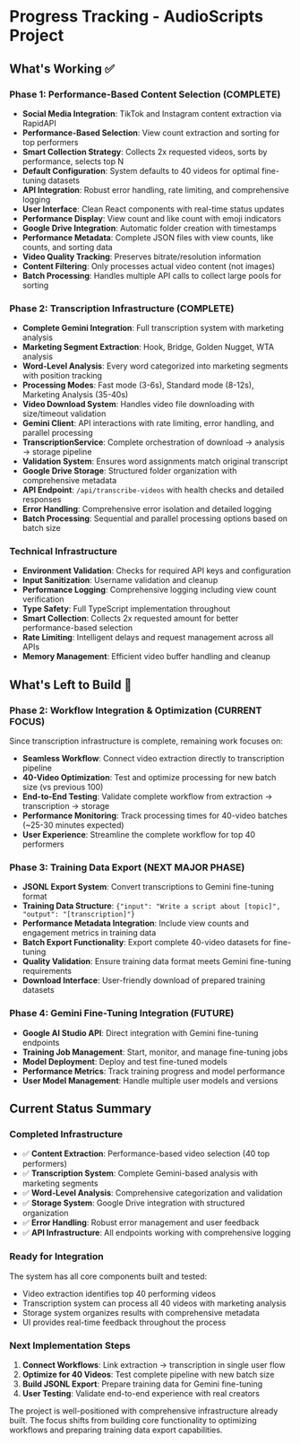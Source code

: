 # Progress Tracking - AudioScripts Project

## What's Working ✅

### Phase 1: Performance-Based Content Selection (COMPLETE)
- **Social Media Integration**: TikTok and Instagram content extraction via RapidAPI
- **Performance-Based Selection**: View count extraction and sorting for top performers
- **Smart Collection Strategy**: Collects 2x requested videos, sorts by performance, selects top N
- **Default Configuration**: System defaults to 40 videos for optimal fine-tuning datasets
- **API Integration**: Robust error handling, rate limiting, and comprehensive logging
- **User Interface**: Clean React components with real-time status updates
- **Performance Display**: View count and like count with emoji indicators
- **Google Drive Integration**: Automatic folder creation with timestamps
- **Performance Metadata**: Complete JSON files with view counts, like counts, and sorting data
- **Video Quality Tracking**: Preserves bitrate/resolution information
- **Content Filtering**: Only processes actual video content (not images)
- **Batch Processing**: Handles multiple API calls to collect large pools for sorting

### Phase 2: Transcription Infrastructure (COMPLETE)
- **Complete Gemini Integration**: Full transcription system with marketing analysis
- **Marketing Segment Extraction**: Hook, Bridge, Golden Nugget, WTA analysis
- **Word-Level Analysis**: Every word categorized into marketing segments with position tracking
- **Processing Modes**: Fast mode (3-6s), Standard mode (8-12s), Marketing Analysis (35-40s)
- **Video Download System**: Handles video file downloading with size/timeout validation
- **Gemini Client**: API interactions with rate limiting, error handling, and parallel processing
- **TranscriptionService**: Complete orchestration of download → analysis → storage pipeline
- **Validation System**: Ensures word assignments match original transcript
- **Google Drive Storage**: Structured folder organization with comprehensive metadata
- **API Endpoint**: `/api/transcribe-videos` with health checks and detailed responses
- **Error Handling**: Comprehensive error isolation and detailed logging
- **Batch Processing**: Sequential and parallel processing options based on batch size

### Technical Infrastructure
- **Environment Validation**: Checks for required API keys and configuration
- **Input Sanitization**: Username validation and cleanup
- **Performance Logging**: Comprehensive logging including view count verification
- **Type Safety**: Full TypeScript implementation throughout
- **Smart Collection**: Collects 2x requested amount for better performance-based selection
- **Rate Limiting**: Intelligent delays and request management across all APIs
- **Memory Management**: Efficient video buffer handling and cleanup

## What's Left to Build 🚧

### Phase 2: Workflow Integration & Optimization (CURRENT FOCUS)
Since transcription infrastructure is complete, remaining work focuses on:

- **Seamless Workflow**: Connect video extraction directly to transcription pipeline
- **40-Video Optimization**: Test and optimize processing for new batch size (vs previous 100)
- **End-to-End Testing**: Validate complete workflow from extraction → transcription → storage
- **Performance Monitoring**: Track processing times for 40-video batches (~25-30 minutes expected)
- **User Experience**: Streamline the complete workflow for top 40 performers

### Phase 3: Training Data Export (NEXT MAJOR PHASE)
- **JSONL Export System**: Convert transcriptions to Gemini fine-tuning format
- **Training Data Structure**: `{"input": "Write a script about [topic]", "output": "[transcription]"}`
- **Performance Metadata Integration**: Include view counts and engagement metrics in training data
- **Batch Export Functionality**: Export complete 40-video datasets for fine-tuning
- **Quality Validation**: Ensure training data format meets Gemini fine-tuning requirements
- **Download Interface**: User-friendly download of prepared training datasets

### Phase 4: Gemini Fine-Tuning Integration (FUTURE)
- **Google AI Studio API**: Direct integration with Gemini fine-tuning endpoints
- **Training Job Management**: Start, monitor, and manage fine-tuning jobs
- **Model Deployment**: Deploy and test fine-tuned models
- **Performance Metrics**: Track training progress and model performance
- **User Model Management**: Handle multiple user models and versions

## Current Status Summary

### Completed Infrastructure
- ✅ **Content Extraction**: Performance-based video selection (40 top performers)
- ✅ **Transcription System**: Complete Gemini-based analysis with marketing segments
- ✅ **Word-Level Analysis**: Comprehensive categorization and validation
- ✅ **Storage System**: Google Drive integration with structured organization
- ✅ **Error Handling**: Robust error management and user feedback
- ✅ **API Infrastructure**: All endpoints working with comprehensive logging

### Ready for Integration
The system has all core components built and tested:
- Video extraction identifies top 40 performing videos
- Transcription system can process all 40 videos with marketing analysis
- Storage system organizes results with comprehensive metadata
- UI provides real-time feedback throughout the process

### Next Implementation Steps
1. **Connect Workflows**: Link extraction → transcription in single user flow
2. **Optimize for 40 Videos**: Test complete pipeline with new batch size
3. **Build JSONL Export**: Prepare training data for Gemini fine-tuning
4. **User Testing**: Validate end-to-end experience with real creators

The project is well-positioned with comprehensive infrastructure already built. The focus shifts from building core functionality to optimizing workflows and preparing training data export capabilities. 